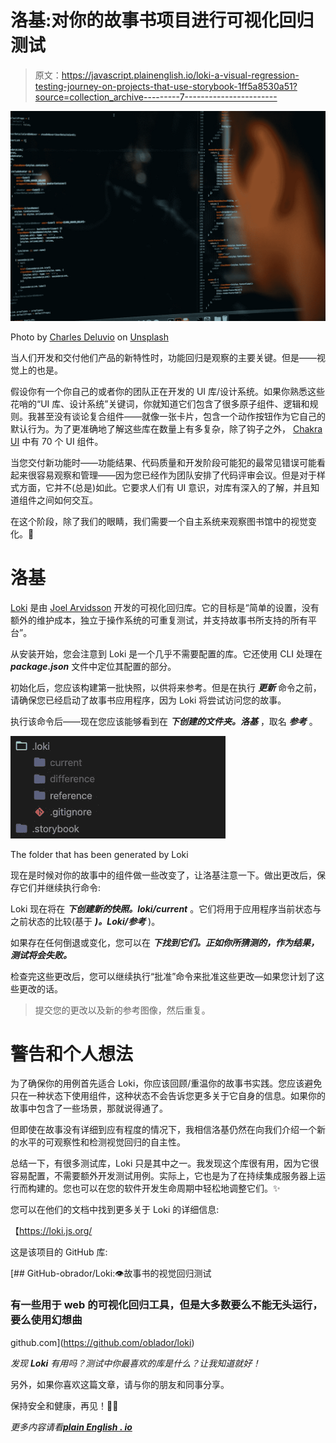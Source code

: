 # 洛基:对你的故事书项目进行可视化回归测试

> 原文：<https://javascript.plainenglish.io/loki-a-visual-regression-testing-journey-on-projects-that-use-storybook-1ff5a8530a51?source=collection_archive---------7----------------------->

![](img/6a7d12a1bf86d18d1fb8391e3a8913bb.png)

Photo by [Charles Deluvio](https://unsplash.com/@charlesdeluvio?utm_source=medium&utm_medium=referral) on [Unsplash](https://unsplash.com?utm_source=medium&utm_medium=referral)

当人们开发和交付他们产品的新特性时，功能回归是观察的主要关键。但是——视觉上的也是。

假设你有一个你自己的或者你的团队正在开发的 UI 库/设计系统。如果你熟悉这些花哨的“UI 库、设计系统”关键词，你就知道它们包含了很多原子组件、逻辑和规则。我甚至没有谈论复合组件——就像一张卡片，包含一个动作按钮作为它自己的默认行为。为了更准确地了解这些库在数量上有多复杂，除了钩子之外， [Chakra UI](https://chakra-ui.com/) 中有 70 个 UI 组件。

当您交付新功能时——功能结果、代码质量和开发阶段可能犯的最常见错误可能看起来很容易观察和管理——因为您已经作为团队安排了代码评审会议。但是对于样式方面，它并不(总是)如此。它要求人们有 UI 意识，对库有深入的了解，并且知道组件之间如何交互。

在这个阶段，除了我们的眼睛，我们需要一个自主系统来观察图书馆中的视觉变化。🤔

# 洛基

[Loki](https://loki.js.org/) 是由 [Joel Arvidsson](https://github.com/oblador) 开发的可视化回归库。它的目标是“简单的设置，没有额外的维护成本，独立于操作系统的可重复测试，并支持故事书所支持的所有平台”。

从安装开始，您会注意到 Loki 是一个几乎不需要配置的库。它还使用 CLI 处理在 ***package.json*** 文件中定位其配置的部分。

初始化后，您应该构建第一批快照，以供将来参考。但是在执行 ***更新*** 命令之前，请确保您已经启动了故事书应用程序，因为 Loki 将尝试访问您的故事。

执行该命令后——现在您应该能够看到在 ***下创建的文件夹。洛基*** ，取名 ***参考*** 。

![](img/3fd1485e94e82ac6169efac86b5ded8a.png)

The folder that has been generated by Loki

现在是时候对你的故事中的组件做一些改变了，让洛基注意一下。做出更改后，保存它们并继续执行命令:

Loki 现在将在 ***下创建新的快照。loki/current*** 。它们将用于应用程序当前状态与之前状态的比较(基于 ***)。Loki/参考*** )。

如果存在任何倒退或变化，您可以在 ***下找到它们。正如你所猜测的，作为结果，测试将会失败。***

检查完这些更改后，您可以继续执行“批准”命令来批准这些更改—如果您计划了这些更改的话。

> 提交您的更改以及新的参考图像，然后重复。

# 警告和个人想法

为了确保你的用例首先适合 Loki，你应该回顾/重温你的故事书实践。您应该避免只在一种状态下使用组件，这种状态不会告诉您更多关于它自身的信息。如果你的故事中包含了一些场景，那就说得通了。

但即使在故事没有详细到应有程度的情况下，我相信洛基仍然在向我们介绍一个新的水平的可观察性和检测视觉回归的自主性。

总结一下，有很多测试库，Loki 只是其中之一。我发现这个库很有用，因为它很容易配置，不需要额外开发测试用例。实际上，它也是为了在持续集成服务器上运行而构建的。您也可以在您的软件开发生命周期中轻松地调整它们。✨

您可以在他们的文档中找到更多关于 Loki 的详细信息:

【https://loki.js.org/ 

这是该项目的 GitHub 库:

[](https://github.com/oblador/loki) [## GitHub-obrador/Loki:👁故事书的视觉回归测试

### 有一些用于 web 的可视化回归工具，但是大多数要么不能无头运行，要么使用幻想曲

github.com](https://github.com/oblador/loki) 

*发现* ***Loki*** *有用吗？测试中你最喜欢的库是什么？让我知道就好！*

另外，如果你喜欢这篇文章，请与你的朋友和同事分享。

保持安全和健康，再见！👋🏻

*更多内容请看*[***plain English . io***](http://plainenglish.io)